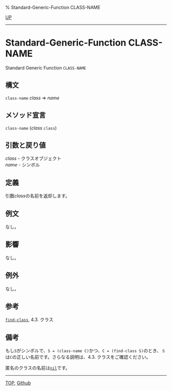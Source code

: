 % Standard-Generic-Function CLASS-NAME

[UP](7.7.html)  

---

# Standard-Generic-Function **CLASS-NAME**


Standard Generic Function `CLASS-NAME`


## 構文

`class-name` *class* => *name*


## メソッド宣言

`class-name` (*class* `class`)


## 引数と戻り値

*class* - クラスオブジェクト  
*name* - シンボル


## 定義

引数*class*の名前を返却します。


## 例文

なし。


## 影響

なし。

## 例外

なし。


## 参考

[`find-class`](7.7.find-class.html),
4.3. クラス


## 備考

もし`S`がシンボルで、`S = (class-name C)`かつ、`C = (find-class S)`のとき、
`S`は`C`の正しい名前です。さらなる説明は、4.3. クラスをご確認ください。

匿名のクラスの名前は[`nil`](5.3.nil-variable.html)です。


---
[TOP](index.html),  [Github](https://github.com/nptcl/npt-japanese)

